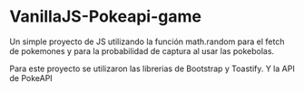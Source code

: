 # VanillaJS-Pokeapi-game

Un simple proyecto de JS utilizando la función math.random para el fetch de pokemones y para la probabilidad de captura al usar las pokebolas.

Para este proyecto se utilizaron las librerias de Bootstrap y Toastify. Y la API de PokeAPI


